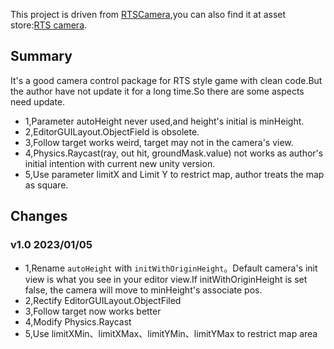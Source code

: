 This project is driven from [RTSCamera](https://github.com/densylkin/RTSCamera),you can also find it at asset store:[RTS camera](https://assetstore.unity.com/packages/tools/camera/rts-camera-43321).
## Summary
It's a good camera control package for RTS style game with clean code.But the author have not update it for a long time.So there are some aspects need update.
- 1,Parameter autoHeight never used,and height's initial is minHeight.
- 2,EditorGUILayout.ObjectField is obsolete.
- 3,Follow target works weird, target may not in the camera's view.
- 4,Physics.Raycast(ray, out hit, groundMask.value) not works as author's initial intention with current new unity version.
- 5,Use parameter limitX and Limit Y to restrict map, author treats the map as square.

## Changes
### v1.0 2023/01/05
- 1,Rename ``autoHeight`` with ``initWithOriginHeight``。Default camera's init view is what you see in your editor view.If initWithOriginHeight is set false, the camera will move to minHeight's associate pos.
- 2,Rectify EditorGUILayout.ObjectFiled
- 3,Follow target now works better
- 4,Modify Physics.Raycast
- 5,Use limitXMin、limitXMax、limitYMin、limitYMax to restrict map area
